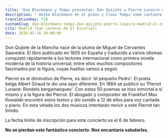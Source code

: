 ```yaml
---
title: 'Duo Bleckmann y Temps presentan: Don Quijote y Pierre Lunaire en Madrid (El Escorial)'
description: ' Heike Bleckmann en el piano y Claus Temps como cantante presentarán "Don Quijote y Pierrot Lunaire – dos tontos viajeros".'
translationKey: 728
customSlug: duo-bleckmann-temps-don-quijote-pierre-lunaire-madrid-el-escorial
city: Madrid (San Lorenzo de El Escorial)
date: 2018-02-16 20:00:00
---
```


Don Quijote de la Mancha nace de la pluma de Miguel de Cervantes Saavedra. El libro publicado en 1605 en España y traducido a varios idiomas conquistó rápidamente a los lectores internacional como primera novela moderna de la historia universal; entre ellos muchos compositores fascinados por la figura, cuyas huellas vamos a seguir.

Pierrot es el diminutivo de Pierre, es decir 'el pequeño Pedro'. El poeta belga Albert Giraud le dio una sayo diferente. En 1884 se publicó su 'Pierrot Lunaire: Rondels bergamasques'. Con estos 50 poemas se hizo inmortal a sí mismo y a la figura del Pierrot. El abogado y compositor de Frankfurt Max Kowalski encontró estos textos y dio sonido a 12 de ellos para voz cantada y piano. En esta velada los dos músicos intentarán revivir a este Pierrot tan tímido.

La fecha límite de inscripción para este concierto es el 6 de febrero.

<strong>No se pierdan este fantástico concierto. Nos encantaría saludarles.</strong>

